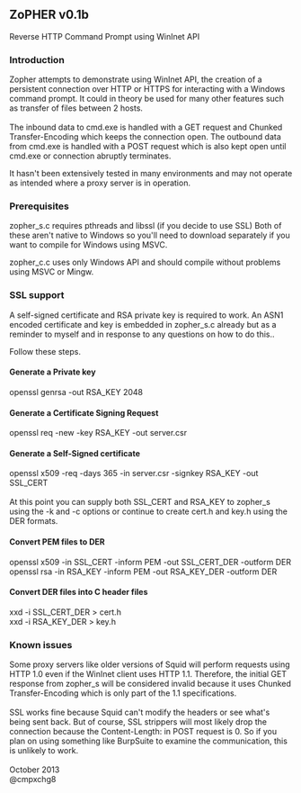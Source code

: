## ZoPHER v0.1b
Reverse HTTP Command Prompt using WinInet API

### Introduction

Zopher attempts to demonstrate using WinInet API, the creation of a persistent connection over HTTP or HTTPS for interacting with a Windows command prompt. It could in theory be used for many other features such as transfer of files between 2 hosts.<br><br>
The inbound data to cmd.exe is handled with a GET request and Chunked Transfer-Encoding which keeps the connection open.
The outbound data from cmd.exe is handled with a POST request which is also kept open until cmd.exe or connection abruptly terminates.

It hasn't been extensively tested in many environments and may not operate as intended where a proxy server is in operation.

### Prerequisites

zopher_s.c requires pthreads and libssl (if you decide to use SSL)
Both of these aren't native to Windows so you'll need to download separately if you want to compile for Windows using MSVC.

zopher_c.c uses only Windows API and should compile without problems using MSVC or Mingw.

### SSL support

A self-signed certificate and RSA private key is required to work.
An ASN1 encoded certificate and key is embedded in zopher_s.c already but as
a reminder to myself and in response to any questions on how to do this..

Follow these steps.

#### Generate a Private key
openssl genrsa -out RSA_KEY 2048
#### Generate a Certificate Signing Request
openssl req -new -key RSA_KEY -out server.csr
#### Generate a Self-Signed certificate
openssl x509 -req -days 365 -in server.csr -signkey RSA_KEY -out SSL_CERT<br>
<br>
At this point you can supply both SSL_CERT and RSA_KEY to zopher_s
using the -k and -c options or continue to create cert.h and key.h using
the DER formats.
<br>
#### Convert PEM files to DER
openssl x509 -in SSL_CERT -inform PEM -out SSL_CERT_DER -outform DER<br>
openssl rsa -in RSA_KEY -inform PEM -out RSA_KEY_DER -outform DER
#### Convert DER files into C header files
xxd -i SSL_CERT_DER > cert.h<br>
xxd -i RSA_KEY_DER > key.h<br>
### Known issues
Some proxy servers like older versions of Squid will perform requests using HTTP 1.0 even if the WinInet client uses HTTP 1.1. Therefore, the initial GET response from zopher_s will be considered invalid because it uses Chunked Transfer-Encoding which is only part of the 1.1 specifications.
<br><br>
SSL works fine because Squid can't modify the headers or see what's being sent back. But of course, SSL strippers will most likely drop the connection because the Content-Length: in POST request is 0.
So if you plan on using something like BurpSuite to examine the communication, this is unlikely to work.<br>
<br>
October 2013<br>
@cmpxchg8
